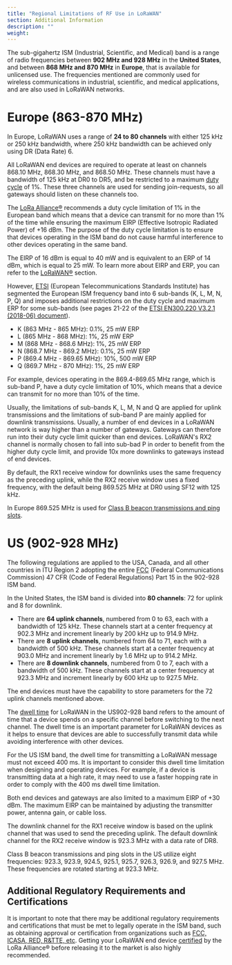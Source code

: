 ```yaml
---
title: "Regional Limitations of RF Use in LoRaWAN"
section: Additional Information
description: ""
weight:
---
```


The sub-gigahertz ISM (Industrial, Scientific, and Medical) band is a range of radio frequencies between **902 MHz and 928 MHz** in the **United States**, and between **868 MHz and 870 MHz** in **Europe**, that is available for unlicensed use. The frequencies mentioned are commonly used for wireless communications in industrial, scientific, and medical applications, and are also used in LoRaWAN networks.

# Europe (863-870 MHz)

In Europe, LoRaWAN uses a range of **24 to 80 channels** with either 125 kHz or 250 kHz bandwidth, where 250 kHz bandwidth can be achieved only using DR (Data Rate) 6.

All LoRaWAN end devices are required to operate at least on channels 868.10 MHz, 868.30 MHz, and 868.50 MHz. These channels must have a bandwidth of 125 kHz at DR0 to DR5, and be restricted to a maximum [duty cycle](/lorawan/duty-cycle/) of 1%. These three channels are used for sending join-requests, so all gateways should listen on these channels too.

The [LoRa Alliance®](https://lora-alliance.org/) recommends a duty cycle limitation of 1% in the European band which means that a device can transmit for no more than 1% of the time while ensuring the maximum EIRP (Effective Isotropic Radiated Power) of +16 dBm. The purpose of the duty cycle limitation is to ensure that devices operating in the ISM band do not cause harmful interference to other devices operating in the same band. 

The EIRP of 16 dBm is equal to 40 mW and is equivalent to an ERP of 14 dBm, which is equal to 25 mW. To learn more about EIRP and ERP, you can refer to the [LoRaWAN®](/lorawan/) section.

However, [ETSI](https://www.etsi.org/) (European Telecommunications Standards Institute) has segmented the European ISM frequency band into 6 sub-bands (K, L, M, N, P, Q) and imposes additional restrictions on the duty cycle and maximum ERP for some sub-bands (see pages 21-22 of the [ETSI EN300.220 V3.2.1 (2018-06) document](https://www.etsi.org/deliver/etsi_en/300200_300299/30022002/03.02.01_60/en_30022002v030201p.pdf)).

- K (863 MHz - 865 MHz): 0.1%, 25 mW ERP
- L (865 MHz - 868 MHz): 1%, 25 mW ERP
- M (868 MHz - 868.6 MHz): 1%, 25 mW ERP
- N (868.7 MHz - 869.2 MHz): 0.1%, 25 mW ERP
- P (869.4 MHz - 869.65 MHz): 10%, 500 mW ERP
- Q (869.7 MHz - 870 MHz): 1%, 25 mW ERP

For example, devices operating in the 869.4-869.65 MHz range, which is sub-band P, have a duty cycle limitation of 10%, which means that a device can transmit for no more than 10% of the time.

Usually, the limitations of sub-bands K, L, M, N and Q are applied for uplink transmissions and the limitations of sub-band P are mainly applied for downlink transmissions. Usually, a number of end devices in a LoRaWAN network is way higher than a number of gateways. Gateways can therefore run into their duty cycle limit quicker than end devices. LoRaWAN's RX2 channel is normally chosen to fall into sub-bad P in order to benefit from the higher duty cycle limit, and provide 10x more downlinks to gateways instead of end devices.

By default, the RX1 receive window for downlinks uses the same frequency as the preceding uplink, while the RX2 receive window uses a fixed frequency, with the default being 869.525 MHz at DR0 using SF12 with 125 kHz.

In Europe 869.525 MHz is used for [Class B beacon transmissions and ping slots](https://lora-developers.semtech.com/documentation/tech-papers-and-guides/lorawan-class-b-devices/).

# US (902-928 MHz)

The following regulations are applied to the USA, Canada, and all other countries in ITU Region 2 adopting the entire [FCC](https://www.fcc.gov/) (Federal Communications Commission) 47 CFR (Code of Federal Regulations) Part 15 in the 902-928 ISM band.

In the United States, the ISM band is divided into **80 channels**: 72 for uplink and 8 for downlink.

- There are **64 uplink channels**, numbered from 0 to 63, each with a bandwidth of 125 kHz. These channels start at a center frequency at 902.3 MHz and increment linearly by 200 kHz up to 914.9 MHz.
- There are **8 uplink channels**, numbered from 64 to 71, each with a bandwidth of 500 kHz. These channels start at a center frequency at 903.0 MHz and increment linearly by 1.6 MHz up to 914.2 MHz.
- There are **8 downlink channels**, numbered from 0 to 7, each with a bandwidth of 500 kHz. These channels start at a center frequency at 923.3 MHz and increment linearly by 600 kHz up to 927.5 MHz.

The end devices must have the capability to store parameters for the 72 uplink channels mentioned above.

The [dwell time](https://www.thethingsindustries.com/docs/reference/glossary/) for LoRaWAN in the US902-928 band refers to the amount of time that a device spends on a specific channel before switching to the next channel. The dwell time is an important parameter for LoRaWAN devices as it helps to ensure that devices are able to successfully transmit data while avoiding interference with other devices.

For the US ISM band, the dwell time for transmitting a LoRaWAN message must not exceed 400 ms. It is important to consider this dwell time limitation when designing and operating devices. For example, if a device is transmitting data at a high rate, it may need to use a faster hopping rate in order to comply with the 400 ms dwell time limitation.

Both end devices and gateways are also limited to a maximum EIRP of +30 dBm. The maximum EIRP can be maintained by adjusting the transmitter power, antenna gain, or cable loss. 

The downlink channel for the RX1 receive window is based on the uplink channel that was used to send the preceding uplink. The default downlink channel for the RX2 receive window is 923.3 MHz with a data rate of DR8.

Class B beacon transmissions and ping slots in the US utilize eight frequencies: 923.3, 923.9, 924.5, 925.1, 925.7, 926.3, 926.9, and 927.5 MHz. These frequencies are rotated starting at 923.3 MHz.


## Additional Regulatory Requirements and Certifications
It is important to note that there may be additional regulatory requirements and certifications that must be met to legally operate in the ISM band, such as obtaining approval or certification from organizations such as [FCC, ICASA, RED, R&TTE, etc](https://www.element.com/nucleus/2018/wireless-devices-a-guide-to-compliance-in-the-us-and-eu). Getting your LoRaWAN end device [certified](https://lora-alliance.org/lorawan-certification/) by the LoRa Alliance® before releasing it to the market is also highly recommended.